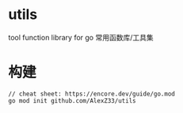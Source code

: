 # utils
tool function library for go  常用函数库/工具集



# 构建

```golang
// cheat sheet: https://encore.dev/guide/go.mod
go mod init github.com/AlexZ33/utils
```
